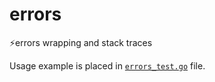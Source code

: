 # errors

⚡️errors wrapping and stack traces

Usage example is placed in [`errors_test.go`](errors_test.go) file.
